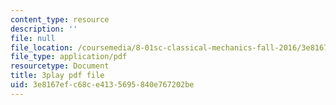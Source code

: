 ```yaml
---
content_type: resource
description: ''
file: null
file_location: /coursemedia/8-01sc-classical-mechanics-fall-2016/3e8167efc68ce4135695840e767202be_x5WavAj2M8A.pdf
file_type: application/pdf
resourcetype: Document
title: 3play pdf file
uid: 3e8167ef-c68c-e413-5695-840e767202be
---
```

